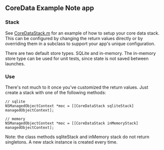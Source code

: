 ## CoreData Example Note app

### Stack

See [CoreDataStack.m](CoreDataStack.m) for an example of how to setup your core data stack. This can be configured by changing the return values directly or by overriding them in a subclass to support your app's unique configuration.

There are two default store types. SQLite and in-memory. The in-memory store type can be used for unit tests, since state is not saved between launches.

### Use

There's not much to it once you've customized the return values. Just create a stack with one of the following methods:

```objc
// sqlite
NSManagedObjectContext *moc = [[CoreDataStack sqliteStack] managedObjectContext];

// memory
NSManagedObjectContext *moc = [[CoreDataStack inMemoryStack] managedObjectContext];
```

Note: the class methods sqliteStack and inMemory stack do not return singletons. A new stack instance is created every time.



